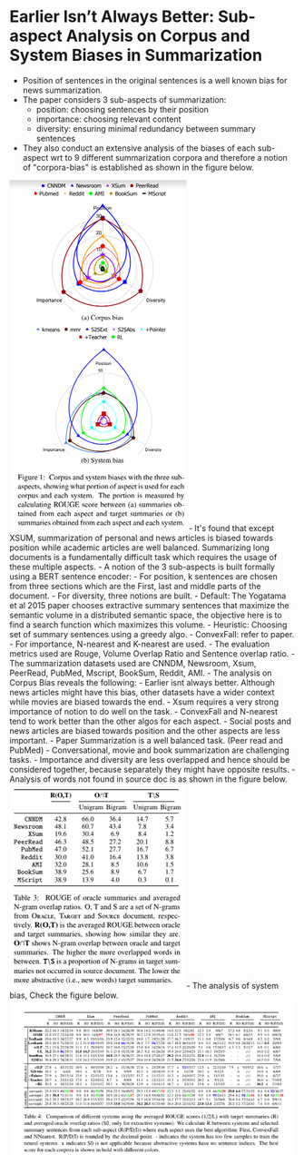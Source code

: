 # Earlier Isn’t Always Better: Sub-aspect Analysis on Corpus and System Biases in Summarization
- Position of sentences in the original sentences is a well known bias for news summarization.
- The paper considers 3 sub-aspects of summarization:
    - position: choosing sentences by their position
    - importance: choosing relevant content 
    - diversity: ensuring minimal redundancy between summary sentences
- They also conduct an extensive analysis of the biases of each sub-aspect wrt to 9 different summarization corpora and therefore a notion of "corpora-bias" is established as shown in the figure below.
<img src='../Images/SysSumm1.png'>
- It's found that except XSUM, summarization of personal and news articles is biased towards position while academic articles are well balanced. Summarizing long documents is a fundamentally difficult task which requires the usage of these multiple aspects. 
- A notion of the 3 sub-aspects is built formally using a BERT sentence encoder:
    - For position, k sentences are chosen from three sections which are the First, last and middle parts of the document. 
    - For diversity, three notions are built. 
        - Default: The Yogatama et al 2015 paper chooses extractive summary sentences that maximize the semantic volume in a distributed semantic space, the objective here is to find a search function which maximizes this volume.
        - Heuristic: Choosing set of summary sentences using a greedy algo.
        - ConvexFall: refer to paper. 
    - For importance, N-nearest and K-nearest are used.
- The evaluation metrics used are Rouge, Volume Overlap Ratio and Sentence overlap ratio.
- The summarization datasets used are CNNDM, Newsroom, Xsum, PeerRead, PubMed, Mscript, BookSum, Reddit, AMI.
- The analysis on Corpus Bias reveals the following:
    - Earlier isnt always better. Although news articles might have this bias, other datasets have a wider context while movies are biased towards the end.
    - Xsum requires a very strong importance of notion to do well on the task. 
    - ConvexFall and N-nearest tend to work better than the other algos for each aspect. 
    - Social posts and news articles are biased towards position and the other aspects are less important. 
    - Paper Summarization is a well balanced task. (Peer read and PubMed)
    - Conversational, movie and book summarization are challenging tasks. 
    - Importance and diversity are less overlapped and hence should be considered together, because separately they might have opposite results. 
    - Analysis of words not found in source doc is as shown in the figure below. 
    <img src='../Images/SysSumm2.png'>
- The analysis of system bias, Check the figure below.
<img src='../Images/SysSumm3.png'>
